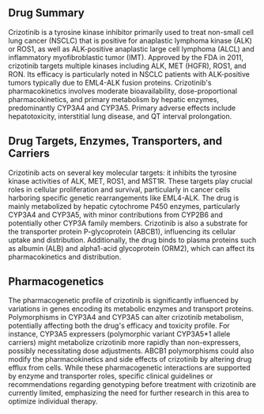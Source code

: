 ## Drug Summary
Crizotinib is a tyrosine kinase inhibitor primarily used to treat non-small cell lung cancer (NSCLC) that is positive for anaplastic lymphoma kinase (ALK) or ROS1, as well as ALK-positive anaplastic large cell lymphoma (ALCL) and inflammatory myofibroblastic tumor (IMT). Approved by the FDA in 2011, crizotinib targets multiple kinases including ALK, MET (HGFR), ROS1, and RON. Its efficacy is particularly noted in NSCLC patients with ALK-positive tumors typically due to EML4-ALK fusion proteins. Crizotinib's pharmacokinetics involves moderate bioavailability, dose-proportional pharmacokinetics, and primary metabolism by hepatic enzymes, predominantly CYP3A4 and CYP3A5. Primary adverse effects include hepatotoxicity, interstitial lung disease, and QT interval prolongation.

## Drug Targets, Enzymes, Transporters, and Carriers
Crizotinib acts on several key molecular targets: it inhibits the tyrosine kinase activities of ALK, MET, ROS1, and MST1R. These targets play crucial roles in cellular proliferation and survival, particularly in cancer cells harboring specific genetic rearrangements like EML4-ALK. The drug is mainly metabolized by hepatic cytochrome P450 enzymes, particularly CYP3A4 and CYP3A5, with minor contributions from CYP2B6 and potentially other CYP3A family members. Crizotinib is also a substrate for the transporter protein P-glycoprotein (ABCB1), influencing its cellular uptake and distribution. Additionally, the drug binds to plasma proteins such as albumin (ALB) and alpha1-acid glycoprotein (ORM2), which can affect its pharmacokinetics and distribution.

## Pharmacogenetics
The pharmacogenetic profile of crizotinib is significantly influenced by variations in genes encoding its metabolic enzymes and transport proteins. Polymorphisms in CYP3A4 and CYP3A5 can alter crizotinib metabolism, potentially affecting both the drug's efficacy and toxicity profile. For instance, CYP3A5 expressers (polymorphic variant CYP3A5*1 allele carriers) might metabolize crizotinib more rapidly than non-expressers, possibly necessitating dose adjustments. ABCB1 polymorphisms could also modify the pharmacokinetics and side effects of crizotinib by altering drug efflux from cells. While these pharmacogenetic interactions are supported by enzyme and transporter roles, specific clinical guidelines or recommendations regarding genotyping before treatment with crizotinib are currently limited, emphasizing the need for further research in this area to optimize individual therapy.